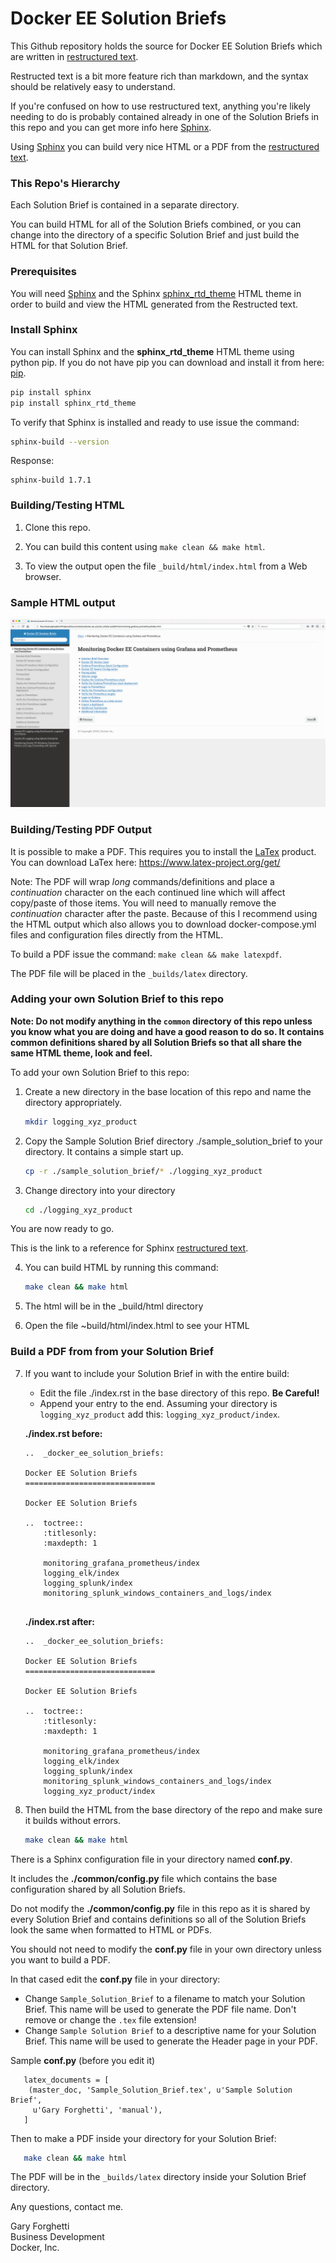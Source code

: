 Docker EE Solution Briefs
=========================

This Github repository holds the source for Docker EE Solution Briefs which are written in [restructured text](http://www.sphinx-doc.org/en/master/rest.html).

Restructed text is a bit more feature rich than markdown, and the syntax should be relatively easy to understand.

If you're confused on how to use restructured text, anything you're likely needing to do is probably contained already in one of the Solution Briefs in this repo and you can get more info here [Sphinx](http://www.sphinx-doc.org/en/master/).

Using [Sphinx](http://www.sphinx-doc.org/en/master/) you can build very nice HTML or a PDF from the [restructured text](http://www.sphinx-doc.org/en/master/rest.html).

### This Repo's Hierarchy 

Each Solution Brief is contained in a separate directory.

You can build HTML for all of the Solution Briefs combined, or you can change into the directory of a specific Solution Brief and just build the HTML for that Solution Brief.

### Prerequisites

You will need [Sphinx](http://www.sphinx-doc.org/en/master/) and the Sphinx [sphinx_rtd_theme](https://pypi.python.org/pypi/sphinx_rtd_theme) HTML theme in order to build and view the HTML generated from the Restructed text. 

### Install Sphinx

You can install Sphinx and the **sphinx_rtd_theme** HTML theme using python pip. If you do not have pip you can download and install it from here: [pip](https://pip.pypa.io/en/stable/installing/).

```bash
pip install sphinx
pip install sphinx_rtd_theme
```

To verify that Sphinx is installed and ready to use issue the command:
```bash
sphinx-build --version
```

Response:
```
sphinx-build 1.7.1
```

### Building/Testing HTML

1. Clone this repo.

2. You can build this content using ``make clean && make html``.

3. To view the output open the file ``_build/html/index.html`` from a Web browser.

### Sample HTML output

![HTML Output Image](./sample_output.png)

### Building/Testing PDF Output

It is possible to make a PDF. This requires you to install the [LaTex](https://www.latex-project.org/get/) product. You can download LaTex here: https://www.latex-project.org/get/

Note: The PDF will wrap *long* commands/definitions and place a *continuation* character on the each continued line which will affect copy/paste of those items. You will need to manually remove the *continuation* character after the paste. Because of this I recommend using the HTML output which also allows you to download docker-compose.yml files and configuration files directly from the HTML.

To build a PDF issue the command: ``make clean && make latexpdf``.

The PDF file will be placed in the `_builds/latex` directory.

### Adding your own Solution Brief to this repo

**Note: Do not modify anything in the `common` directory of this repo unless you know what you are doing and have a good reason to do so.  It contains common definitions shared by all Solution Briefs so that all share the same HTML theme, look and feel.**

To add your own Solution Brief to this repo:

1. Create a new directory in the base location of this repo and name the directory appropriately.

   ```bash
   mkdir logging_xyz_product
   ```

2. Copy the Sample Solution Brief directory ./sample_solution_brief to your directory. It contains a simple start up.

    ```bash
    cp -r ./sample_solution_brief/* ./logging_xyz_product
    ```

3. Change directory into your directory

    ```bash
    cd ./logging_xyz_product
    ```
You are now ready to go.

This is the link to a reference for Sphinx [restructured text](http://www.sphinx-doc.org/en/master/rest.html).

4. You can build HTML by running this command:

    ```bash
    make clean && make html
    ```

5. The html will be in the _build/html directory

6. Open the file ~build/html/index.html to see your HTML   

### Build a PDF from from your Solution Brief 

7. If you want to include your Solution Brief in with the entire build:

    * Edit the file ./index.rst in the base directory of this repo. **Be Careful!**
    * Append your entry to the end. Assuming your directory is `logging_xyz_product` add this: `logging_xyz_product/index`.
      
    **./index.rst before:**

    ```
    ..  _docker_ee_solution_briefs:

    Docker EE Solution Briefs
    =============================

    Docker EE Solution Briefs

    ..  toctree::
        :titlesonly:
        :maxdepth: 1

        monitoring_grafana_prometheus/index
        logging_elk/index
        logging_splunk/index
        monitoring_splunk_windows_containers_and_logs/index
        
    ```

    **./index.rst after:**

    ```
    ..  _docker_ee_solution_briefs:

    Docker EE Solution Briefs
    =============================

    Docker EE Solution Briefs

    ..  toctree::
        :titlesonly:
        :maxdepth: 1

        monitoring_grafana_prometheus/index
        logging_elk/index
        logging_splunk/index
        monitoring_splunk_windows_containers_and_logs/index
        logging_xyz_product/index

    ```
8. Then build the HTML from the base directory of the repo and make sure it builds without errors.

    ```bash
    make clean && make html
    ```

There is a Sphinx configuration file in your directory named **conf.py**.

It includes the **./common/config.py** file which contains the base configuration shared by all Solution Briefs.

Do not modify the  **./common/config.py** file in this repo as it is shared by every Solution Brief and contains definitions so all of the Solution Briefs look the same when formatted to HTML or PDFs.

You should not need to modify the **conf.py** file in your own directory unless you want to build a PDF.
 
In that cased edit the **conf.py** file in your directory:
   
   * Change `Sample_Solution_Brief` to a filename to match your Solution Brief. This name will be used to generate the PDF file name. Don't remove or change the `.tex` file extension!
   * Change `Sample Solution Brief` to a descriptive name for your Solution Brief. This name will be used to generate the Header page in your PDF.

Sample **conf.py** (before you edit it)

```text
   latex_documents = [
    (master_doc, 'Sample_Solution_Brief.tex', u'Sample Solution Brief',
     u'Gary Forghetti', 'manual'),
   ]
``` 


Then to make a PDF inside your directory for your Solution Brief:

```bash
   make clean && make html
```


The PDF will be in the `_builds/latex` directory inside your Solution Brief directory.   

Any questions, contact me.

Gary Forghetti\
Business Development\
Docker, Inc.
